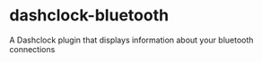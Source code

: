 dashclock-bluetooth
==================

A Dashclock plugin that displays information about your bluetooth connections